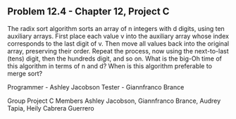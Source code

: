 Problem 12.4 - Chapter 12, Project C
---------------------------------------------

The radix sort algorithm sorts an array of n integers with d digits,
using ten auxiliary arrays. First place each value v into the auxiliary array whose
index corresponds to the last digit of v. Then move all values back into the original array,
preserving their order. Repeat the process, now using the next-to-last (tens) digit,
then the hundreds digit, and so on. What is the big-Oh time of this algorithm
in terms of n and d? When is this algorithm preferable to merge sort?

Programmer - Ashley Jacobson
Tester - Giannfranco Brance

Group Project C 
Members
Ashley Jacobson,
Giannfranco Brance,
Audrey Tapia,
Heily Cabrera Guerrero
